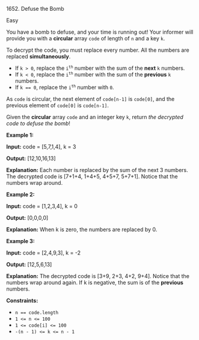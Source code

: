 1652\. Defuse the Bomb

Easy

You have a bomb to defuse, and your time is running out! Your informer will provide you with a **circular** array `code` of length of `n` and a key `k`.

To decrypt the code, you must replace every number. All the numbers are replaced **simultaneously**.

*   If `k > 0`, replace the <code>i<sup>th</sup></code> number with the sum of the **next** `k` numbers.
*   If `k < 0`, replace the <code>i<sup>th</sup></code> number with the sum of the **previous** `k` numbers.
*   If `k == 0`, replace the <code>i<sup>th</sup></code> number with `0`.

As `code` is circular, the next element of `code[n-1]` is `code[0]`, and the previous element of `code[0]` is `code[n-1]`.

Given the **circular** array `code` and an integer key `k`, return _the decrypted code to defuse the bomb_!

**Example 1:**

**Input:** code = [5,7,1,4], k = 3

**Output:** [12,10,16,13]

**Explanation:** Each number is replaced by the sum of the next 3 numbers. The decrypted code is [7+1+4, 1+4+5, 4+5+7, 5+7+1]. Notice that the numbers wrap around.

**Example 2:**

**Input:** code = [1,2,3,4], k = 0

**Output:** [0,0,0,0]

**Explanation:** When k is zero, the numbers are replaced by 0.

**Example 3:**

**Input:** code = [2,4,9,3], k = -2

**Output:** [12,5,6,13]

**Explanation:** The decrypted code is [3+9, 2+3, 4+2, 9+4]. Notice that the numbers wrap around again. If k is negative, the sum is of the **previous** numbers.

**Constraints:**

*   `n == code.length`
*   `1 <= n <= 100`
*   `1 <= code[i] <= 100`
*   `-(n - 1) <= k <= n - 1`